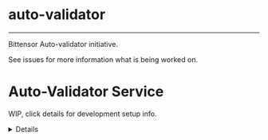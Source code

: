 # auto-validator
- - -

Bittensor Auto-validator initiative.

See issues for more information what is being worked on.

# Auto-Validator Service

WIP, click details for development setup info.
<details>

# Base requirements

- docker with [compose plugin](https://docs.docker.com/compose/install/linux/)
- python 3.11
- [pdm](https://pdm-project.org)
- [nox](https://nox.thea.codes)

# Setup development environment

```sh
./setup-dev.sh
docker compose up -d
cd app/src
pdm run manage.py wait_for_database --timeout 10
pdm run manage.py migrate
pdm run manage.py runserver
pdm run manage.py run_bot
```

# Setup validator manager auto-sync (dev env only)

To enable validator auto-sync either in core admin panel or in validator-manager admin panel run the following:

```sh
pdm run celery -A auto_validator worker -l info
pdm run celery -A auto_validator beat -l info

```

# Setup production environment (git deployment)

<details>

This sets up "deployment by pushing to git storage on remote", so that:

- `git push origin ...` just pushes code to Github / other storage without any consequences;
- `git push production master` pushes code to a remote server running the app and triggers a git hook to redeploy the application.

```
Local .git ------------> Origin .git
                \
                 ------> Production .git (redeploy on push)
```

- - -

Use `ssh-keygen` to generate a key pair for the server, then add read-only access to repository in "deployment keys" section (`ssh -A` is easy to use, but not safe).

```sh
# remote server
mkdir -p ~/repos
cd ~/repos
git init --bare --initial-branch=master auto-validator.git

mkdir -p ~/domains/auto-validator
```

```sh
# locally
git remote add production root@<server>:~/repos/auto-validator.git
git push production master
```

```sh
# remote server
cd ~/repos/auto-validator.git

cat <<'EOT' > hooks/post-receive
#!/bin/bash
unset GIT_INDEX_FILE
export ROOT=/root
export REPO=auto-validator
while read oldrev newrev ref
do
    if [[ $ref =~ .*/master$ ]]; then
        export GIT_DIR="$ROOT/repos/$REPO.git/"
        export GIT_WORK_TREE="$ROOT/domains/$REPO/"
        git checkout -f master
        cd $GIT_WORK_TREE
        ./deploy.sh
    else
        echo "Doing nothing: only the master branch may be deployed on this server."
    fi
done
EOT

chmod +x hooks/post-receive
./hooks/post-receive
cd ~/domains/auto-validator
sudo bin/prepare-os.sh
./setup-prod.sh

# adjust the `.env` file

mkdir letsencrypt
./letsencrypt_setup.sh
./deploy.sh
```

### Deploy another branch

Only `master` branch is used to redeploy an application.
If one wants to deploy other branch, force may be used to push desired branch to remote's `master`:

```sh
git push --force production local-branch-to-deploy:master
```

</details>




# Cloud deployment

## AWS

<details>
Initiate the infrastructure with Terraform:
TODO

To push a new version of the application to AWS, just push to a branch named `deploy-$(ENVIRONMENT_NAME)`.
Typical values for `$(ENVIRONMENT_NAME)` are `prod` and `staging`.
For this to work, GitHub actions needs to be provided with credentials for an account that has the following policies enabled:

- AutoScalingFullAccess
- AmazonEC2ContainerRegistryFullAccess
- AmazonS3FullAccess

See `.github/workflows/cd.yml` to find out the secret names.

For more details see [README_AWS.md](README_AWS.md)
</details>

## Vultr

<details>
Initiate the infrastructure with Terraform and cloud-init:

- see Terraform template in `<project>/devops/vultr_tf/core/`
- see scripts for interacting with Vultr API in `<project>/devops/vultr_scripts/`
  - note these scripts need `vultr-cli` installed

For more details see [README_vultr.md](README_vultr.md).
</details>

# Backups

<details>
<summary>Click to for backup setup & recovery information</summary>

## Setting up periodic backups

Add to crontab:

```sh
# crontab -e
30 0 * * * cd ~/domains/auto-validator && ./bin/backup-db.sh > ~/backup.log 2>&1
```

Set `BACKUP_LOCAL_ROTATE_KEEP_LAST` to keep only a specific number of most recent backups in local `.backups` directory.

## Configuring offsite targets for backups

Backups are put in `.backups` directory locally, additionally then can be stored offsite in following ways:

**Backblaze**

Set in `.env` file:

- `BACKUP_B2_BUCKET_NAME`
- `BACKUP_B2_KEY_ID`
- `BACKUP_B2_KEY_SECRET`

**Email**

Set in `.env` file:

- `EMAIL_HOST`
- `EMAIL_PORT`
- `EMAIL_HOST_USER`
- `EMAIL_HOST_PASSWORD`
- `EMAIL_TARGET`

## Restoring system from backup after a catastrophical failure

1. Follow the instructions above to set up a new production environment
2. Restore the database using bin/restore-db.sh
3. See if everything works
4. Set up backups on the new machine
5. Make sure everything is filled up in .env, error reporting integration, email accounts etc

</details>

# cookiecutter-rt-django

Skeleton of this project was generated using [cookiecutter-rt-django](https://github.com/reef-technologies/cookiecutter-rt-django).
Use `cruft update` to update the project to the latest version of the template with all current bugfixes and [features](https://github.com/reef-technologies/cookiecutter-rt-django/blob/master/features.md).

</details>
